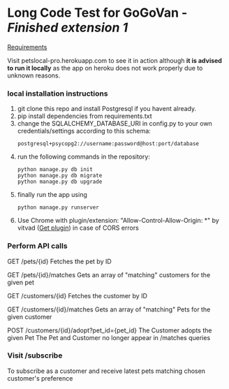 # Long Code Test for GoGoVan - *Finished extension 1* 

[Requirements](https://github.com/gilbertwat/Back-End-Developer-Interview-Questions/blob/master/long-code-test.md)

Visit petslocal-pro.herokuapp.com to see it in action although **it is advised to run it locally** as the app on heroku does not work properly due to unknown reasons.

### local installation instructions

1. git clone this repo and install Postgresql if you havent already.
2. pip install dependencies from requirements.txt
3. change the SQLALCHEMY_DATABASE_URI in config.py to your own credentials/settings according to this schema:
    ```
    postgresql+psycopg2://username:password@host:port/database
    ```
4. run the following commands in the repository:
    ```
    python manage.py db init
    python manage.py db migrate
    python manage.py db upgrade
    ```
5. finally run the app using
    ```
    python manage.py runserver
    ```
6. Use Chrome with plugin/extension: "Allow-Control-Allow-Origin: *" by vitvad ([Get plugin](https://chrome.google.com/webstore/detail/allow-control-allow-origi/nlfbmbojpeacfghkpbjhddihlkkiljbi)) in case of CORS errors 

### Perform API calls

GET /pets/{id} Fetches the pet by ID

GET /pets/{id}/matches Gets an array of "matching" customers for the given pet

GET /customers/{id} Fetches the customer by ID

GET /customers/{id}/matches Gets an array of "matching" Pets for the given customer

POST /customers/{id}/adopt?pet_id={pet_id} The Customer adopts the given Pet The Pet and Customer no longer appear in /matches queries

### Visit /subscribe
To subscribe as a customer and receive latest pets matching chosen customer's preference

